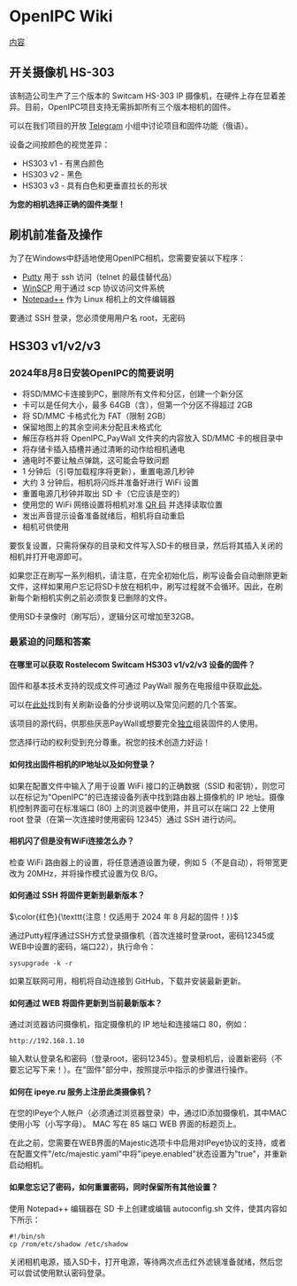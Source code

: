 # OpenIPC Wiki 
[内容](../README.md)

开关摄像机 HS-303
--------------

该制造公司生产了三个版本的 Switcam HS-303 IP 摄像机，在硬件上存在显着差异。目前，OpenIPC项目支持无需拆卸所有三个版本相机的固件。

可以在我们项目的开放 [Telegram](https://t.me/openipc_modding) 小组中讨论项目和固件功能（俄语）。

设备之间按颜色的视觉差异：

* HS303 v1 - 有黑白颜色
* HS303 v2 - 黑色
* HS303 v3 - 具有白色和更垂直拉长的形状

**为您的相机选择正确的固件类型！**



## 刷机前准备及操作

为了在Windows中舒适地使用OpenIPC相机，您需要安装以下程序：

* [Putty](https://www.chiark.greenend.org.uk/~sgtatham/putty/latest.html) 用于 ssh 访问（telnet 的最佳替代品）
* [WinSCP](https://winscp.net/eng/docs/lang:ru) 用于通过 scp 协议访问文件系统
* [Notepad++](https://notepad-plus-plus.org/) 作为 Linux 相机上的文件编辑器

要通过 SSH 登录，您必须使用用户名 root，无密码



## HS303 v1/v2/v3

### 2024年8月8日安装OpenIPC的简要说明

- 将SD/MMC卡连接到PC，删除所有文件和分区，创建一个新分区
- 卡可以是任何大小，最多 64GB（含），但第一个分区不得超过 2GB
- 将 SD/MMC 卡格式化为 FAT（限制 2GB）
- 保留地图上的其余空间未分配且未格式化
- 解压存档并将 OpenIPC_PayWall 文件夹的内容放入 SD/MMC 卡的根目录中
- 将存储卡插入插槽并通过清晰的动作给相机通电
- 通电时不要让触点弹跳，这可能会导致问题
- 1 分钟后（引导加载程序将更新），重置电源几秒钟
- 大约 3 分钟后，相机将闪烁并准备好进行 WiFi 设置
- 重置电源几秒钟并取出 SD 卡（它应该是空的）
- 使用您的 WiFi 网络设置将相机对准 [QR 码](https://openipc.org/tools/qr-code-generator?locale=ru) 并选择读取位置
- 发出声音提示设备准备就绪后，相机将自动重启
- 相机可供使用

要恢复设置，只需将保存的目录和文件写入SD卡的根目录，然后将其插入关闭的相机并打开电源即可。

如果您正在刷写一系列相机，请注意，在完全初始化后，刷写设备会自动删除更新文件，这样如果用户忘记将SD卡放在相机中，刷写过程就不会循环。因此，在刷新每个新相机实例之前必须恢复已删除的文件。

使用SD卡录像时（刷写后），逻辑分区可增加至32GB。


### 最紧迫的问题和答案

#### 在哪里可以获取 Rostelecom Switcam HS303 v1/v2/v3 设备的固件？

固件和基本技术支持的现成文件可通过 PayWall 服务在电报组中获取[此处](https://paywall.pw/openipc)。

可以在[此处](https://github.com/OpenIPC/wiki/blob/master/ru/hardware-hs303.md)找到有关刷新设备的分步说明以及常见问题的几个答案。

该项目的源代码，供那些厌恶PayWall或想要完全[独立](https://github.com/OpenIPC)组装固件的人使用。

您选择行动的权利受到充分尊重。祝您的技术创造力好运！

#### 如何找出固件相机的IP地址以及如何登录？

如果在配置文件中输入了用于设置 WiFi 接口的正确数据（SSID 和密钥），则您可以在标记为"OpenIPC"的已连接设备列表中找到路由器上摄像机的 IP 地址。摄像机控制界面可在标准端口 (80) 上的浏览​​器中使用，并且可以在端口 22 上使用 root 登录（在第一次连接时使用密码 12345）通过 SSH 进行访问。


#### 相机闪了但是没有WiFi连接怎么办？

检查 WiFi 路由器上的设置，将任意通道设置为硬，例如 5（不是自动），将带宽更改为 20MHz，并将操作模式设置为仅 B/G。


#### 如何通过 SSH 将固件更新到最新版本？

$\color{红色}{\texttt{注意！仅适用于 2024 年 8 月起的固件！}}$

通过Putty程序通过SSH方式登录摄像机（首次连接时登录root，密码12345或WEB中设置的密码，端口22），执行命令：

```
sysupgrade -k -r
```

如果互联网可用，相机将自动连接到 GitHub，下载并安装最新更新。


#### 如何通过 WEB 将固件更新到当前最新版本？

通过浏览器访问摄像机，指定摄像机的 IP 地址和连接端口 80，例如：

```
http://192.168.1.10
```

输入默认登录名和密码（登录root，密码12345）。登录相机后，设置新密码（不要忘记写下来！）。在"固件"部分中，按照提示中指示的步骤进行操作。

#### 如何在 ipeye.ru 服务上注册此类摄像机？

在您的IPeye个人帐户（必须通过浏览器登录）中，通过ID添加摄像机，其中MAC使用小写（小写字母）。 MAC 写在 85 端口 WEB 界面的标题页上。

在此之前，您需要在WEB界面的Majestic选项卡中启用对IPeye协议的支持，或者在配置文件"/etc/majestic.yaml"中将"ipeye.enabled"状态设置为"true"，并重新启动相机。

#### 如果您忘记了密码，如何重置密码，同时保留所有其他设置？

使用 Notepad++ 编辑器在 SD 卡上创建或编辑 autoconfig.sh 文件，使其内容如下所示：

```
#!/bin/sh
cp /rom/etc/shadow /etc/shadow
```
关闭相机电源，插入SD卡，打开电源，等待两次点击红外滤镜准备就绪，然后您可以尝试使用默认密码登录。

